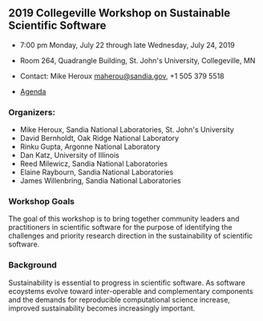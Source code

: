
## 2019 Collegeville Workshop on Sustainable Scientific Software
- 7:00 pm Monday, July 22 through late Wednesday, July 24, 2019
- Room 264, Quadrangle Building, St. John's University, Collegeville, MN
- Contact: Mike Heroux <maherou@sandia.gov>, +1 505 379 5518

- [Agenda](Agenda.md)

### Organizers:
- Mike Heroux, Sandia National Laboratories, St. John's University
- David Bernholdt, Oak Ridge National Laboratory
- Rinku Gupta, Argonne National Laboratory
- Dan Katz, University of Illinois
- Reed Milewicz, Sandia National Laboratories
- Elaine Raybourn, Sandia National Laboratories
- James Willenbring, Sandia National Laboratories

### Workshop Goals
The goal of this workshop is to bring together community leaders and practitioners in scientific software for the purpose of identifying the challenges and priority research direction in the sustainability of scientific software.  

### Background
Sustainability is essential to progress in scientific software.  As software ecoystems evolve toward inter-operable and complementary components and the demands for reproducible computational science increase, improved sustainability becomes increasingly important.

